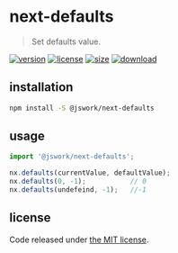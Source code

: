 # next-defaults
> Set defaults value.

[![version][version-image]][version-url]
[![license][license-image]][license-url]
[![size][size-image]][size-url]
[![download][download-image]][download-url]

## installation
```bash
npm install -S @jswork/next-defaults
```

## usage
```js
import '@jswork/next-defaults';

nx.defaults(currentValue, defaultValue);
nx.defaults(0, -1);           // 0
nx.defaults(undefeind, -1);   //-1
```

## license
Code released under [the MIT license](https://github.com/afeiship/next-defaults/blob/master/LICENSE.txt).

[version-image]: https://img.shields.io/npm/v/@jswork/next-defaults
[version-url]: https://npmjs.org/package/@jswork/next-defaults

[license-image]: https://img.shields.io/npm/l/@jswork/next-defaults
[license-url]: https://github.com/afeiship/next-defaults/blob/master/LICENSE.txt

[size-image]: https://img.shields.io/bundlephobia/minzip/@jswork/next-defaults
[size-url]: https://github.com/afeiship/next-defaults/blob/master/dist/next-defaults.min.js

[download-image]: https://img.shields.io/npm/dm/@jswork/next-defaults
[download-url]: https://www.npmjs.com/package/@jswork/next-defaults
